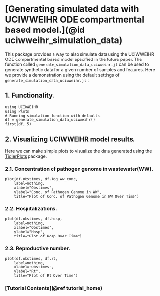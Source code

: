 # [Generating simulated data with UCIWWEIHR ODE compartmental based model.](@id uciwweihr_simulation_data)

This package provides a way to also simulate data using the UCIWWEIHR ODE compartmental based model specified in the future paper.  The function called `generate_simulation_data_uciwweihr.jl` can be used to generate synthetic data for a given number of samples and features.  Here we provide a demonstration using the default settings of `generate_simulation_data_uciwweihr.jl` :

## 1. Functionality.

``` @example tutorial
using UCIWWEIHR
using Plots
# Running simulation function with defaults
df = generate_simulation_data_uciwweihr()
first(df, 5)
```

## 2. Visualizing UCIWWEIHR model results.

Here we can make simple plots to visualize the data generated using the [TidierPlots](https://tidierorg.github.io/TidierPlots.jl/stable/) package.

### 2.1. Concentration of pathogen genome in wastewater(WW).
```@example tutorial
plot(df.obstimes, df.log_ww_conc,
    label=nothing,
    xlabel="Obstimes", 
    ylabel="Conc. of Pathogen Genome in WW", 
    title="Plot of Conc. of Pathogen Genome in WW Over Time")
```

### 2.2. Hospitalizations.
```@example tutorial
plot(df.obstimes, df.hosp, 
    label=nothing,
    xlabel="Obstimes", 
    ylabel="Hosp", 
    title="Plot of Hosp Over Time")
```

### 2.3. Reproductive number.
```@example tutorial
plot(df.obstimes, df.rt, 
    label=nothing,
    xlabel="Obstimes", 
    ylabel="Rt", 
    title="Plot of Rt Over Time")
```


### [Tutorial Contents](@ref tutorial_home)